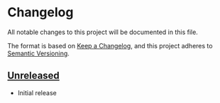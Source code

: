 # Changelog

All notable changes to this project will be documented in this file.

The format is based on [Keep a Changelog], and this project adheres to
[Semantic Versioning].

<!-- references -->

[Keep a Changelog]: https://keepachangelog.com/en/1.0.0/
[Semantic Versioning]: https://semver.org/spec/v2.0.0.html

## [Unreleased]

- Initial release

<!-- references -->

[Unreleased]: https://github.com/dogmatiq/jumble

<!-- version template
## [0.0.1] - YYYY-MM-DD

### Added
### Changed
### Deprecated
### Removed
### Fixed
### Security
-->
